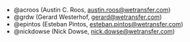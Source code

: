 - @acroos (Austin C. Roos, austin.roos@wetransfer.com)
- @grdw (Gerard Westerhof, gerard@wetransfer.com)
- @epintos (Esteban Pintos, esteban.pintos@wetransfer.com)
- @nickdowse (Nick Dowse, nick.dowse@wetransfer.com)
